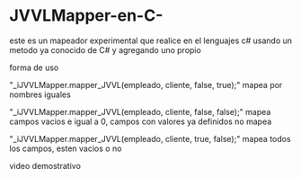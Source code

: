 # JVVLMapper-en-C-
este es un mapeador experimental que realice en el lenguajes c# usando un metodo ya conocido de C# y agregando uno propio

forma de uso

"_iJVVLMapper.mapper_JVVL<Cliente>(empleado, cliente, false, true);" mapea por nombres iguales

"_iJVVLMapper.mapper_JVVL<Cliente>(empleado, cliente, false, false);" mapea campos vacios e igual a 0, campos con valores ya definidos no mapea

"_iJVVLMapper.mapper_JVVL<Cliente>(empleado, cliente, true, false);" mapea todos los campos, esten vacios o no

video demostrativo

